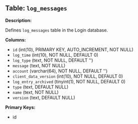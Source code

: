 ## Table: `log_messages`

**Description:**

Defines `log_messages` table in the Login database.

**Columns:**
- `id` (int(10), PRIMARY KEY, AUTO_INCREMENT, NOT NULL)
- `log_time` (int(10), NOT NULL, DEFAULT 0)
- `log_type` (text, NOT NULL, DEFAULT '')
- `message` (text, NOT NULL)
- `account` (varchar(64), NOT NULL, DEFAULT '')
- `client_data_version` (int(10), NOT NULL, DEFAULT 0)
- `log_entry_archived` (tinyint(1), NOT NULL, DEFAULT 0)
- `type` (text, DEFAULT NULL)
- `name` (text, NOT NULL)
- `version` (text, DEFAULT NULL)

**Primary Keys:**
- id